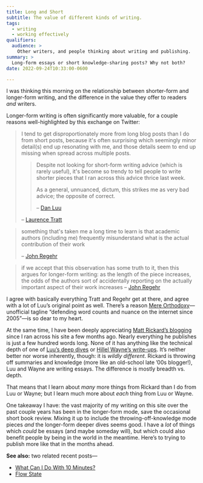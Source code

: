 ```yaml
---
title: Long and Short
subtitle: The value of different kinds of writing.
tags:
  - writing
  - working effectively
qualifiers:
  audience: >
    Other writers, and people thinking about writing and publishing.
summary: >
  Long-form essays or short knowledge-sharing posts? Why not both?
date: 2022-09-24T10:33:00-0600

---
```


I was thinking this morning on the relationship between shorter-form and longer-form writing, and the difference in the value they offer to readers *and* writers.

Longer-form writing is often significantly more valuable, for a couple reasons well-highlighted by this exchange on Twitter:

> I tend to get disproportionately more from long blog posts than I do from short posts, because it's often surprising which seemingly minor detail(s) end up resonating with me, and those details seem to end up missing when spread across multiple posts.
>
> > Despite not looking for short-form writing advice (which is rarely useful), it's become so trendy to tell people to write shorter pieces that I ran across this advice thrice last week.
> >
> > As a general, unnuanced, dictum, this strikes me as very bad advice; the opposite of correct.
> >
> > – [Dan Luu](https://twitter.com/danluu/status/1437539076324790274)
>
> – [Laurence Tratt](https://twitter.com/laurencetratt/status/1437670424070995972)

<!-- -->

> something that's taken me a long time to learn is that academic authors (including me) frequently misunderstand what is the actual contribution of their work
>
> – [John Regehr](https://twitter.com/johnregehr/status/1573153270847410176
)

<!--  -->

> if we accept that this observation has some truth to it, then this argues for longer-form writing: as the length of the piece increases, the odds of the authors sort of accidentally reporting on the actually important aspect of their work increases
> – [John Regehr](https://twitter.com/johnregehr/status/1573153002352951296)

I agree with basically everything Tratt and Regehr get at there, and agree with a lot of Luu’s original point as well. There’s a reason [Mere Orthodoxy][mere-o]—unofficial tagline “defending word counts and nuance on the internet since 2005”—is so dear to my heart.

[mere-o]: https://mereorthodoxy.com

At the same time, I have been deeply appreciating [Matt Rickard’s blogging][mr] since I ran across his site a few months ago. Nearly everything he publishes is just a few hundred words long. None of it has anything like the technical depth of one of [Luu’s deep dives][luu] or [Hillel Wayne’s write-ups][wayne]. It’s neither better nor worse inherently, though: it is *wildly different*. Rickard is throwing off summaries and knowledge (more like an old-school late ’00s blogger!), Luu and Wayne are writing essays. The difference is mostly breadth vs. depth.

[mr]: https://matt-rickard.com
[luu]: https://danluu.com
[wayne]: https://www.hillelwayne.com

That means that I learn about *many* more things from Rickard than I do from Luu or Wayne; but I learn much more about *each* thing from Luu or Wayne.

One takeaway I have: the vast majority of my writing on this site over the past couple years has been in the longer-form mode, save the occasional short book review. Mixing it up to include the throwing-off-knowledge mode pieces *and* the longer-form deeper dives seems good. I have a *lot* of things which *could* be essays (and maybe someday will), but which could also benefit people by being in the world in the meantime. Here’s to trying to publish more like that in the months ahead.

**See also:** two related recent posts—

- [What Can I Do With 10 Minutes?][10]
- [Flow State][flow]

[10]: https://v5.chriskrycho.com/journal/what-i-can-i-do-with-10-minutes/
[flow]: https://v5.chriskrycho.com/journal/flow-state/